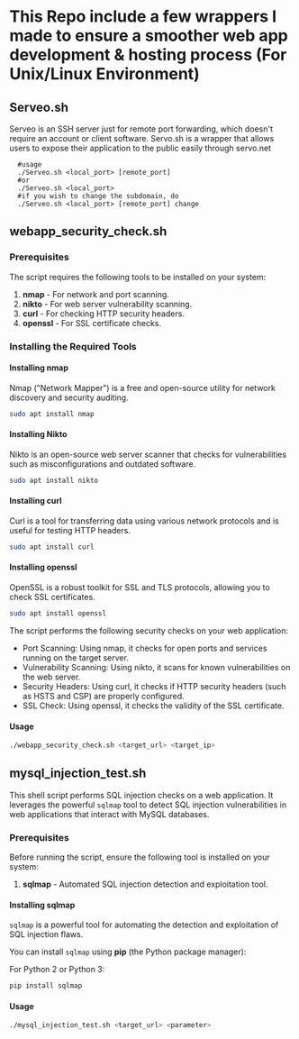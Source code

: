 # This Repo include a few wrappers I made to ensure a smoother web app development & hosting process (For Unix/Linux Environment)

## Serveo.sh
Serveo is an SSH server just for remote port forwarding, which doesn't require an account or client software. Servo.sh is a wrapper that allows users to expose their application to the public easily through servo.net
```
  #usage
  ./Serveo.sh <local_port> [remote_port]
  #or
  ./Serveo.sh <local_port>
  #if you wish to change the subdomain, do
  ./Serveo.sh <local_port> [remote_port] change
```
## webapp_security_check.sh
### Prerequisites
The script requires the following tools to be installed on your system:

1. **nmap** - For network and port scanning.
2. **nikto** - For web server vulnerability scanning.
3. **curl** - For checking HTTP security headers.
4. **openssl** - For SSL certificate checks.

### Installing the Required Tools

#### Installing nmap
Nmap ("Network Mapper") is a free and open-source utility for network discovery and security auditing.

```bash
sudo apt install nmap
```
#### Installing Nikto
Nikto is an open-source web server scanner that checks for vulnerabilities such as misconfigurations and outdated software.

```bash
sudo apt install nikto
```
#### Installing curl
Curl is a tool for transferring data using various network protocols and is useful for testing HTTP headers.

```Bash
sudo apt install curl
```
#### Installing openssl
OpenSSL is a robust toolkit for SSL and TLS protocols, allowing you to check SSL certificates.

```bash
sudo apt install openssl
```
The script performs the following security checks on your web application:
- Port Scanning: Using nmap, it checks for open ports and services running on the target server.
- Vulnerability Scanning: Using nikto, it scans for known vulnerabilities on the web server.
- Security Headers: Using curl, it checks if HTTP security headers (such as HSTS and CSP) are properly configured.
- SSL Check: Using openssl, it checks the validity of the SSL certificate.

#### Usage
```Bash
./webapp_security_check.sh <target_url> <target_ip>
```

## mysql_injection_test.sh

This shell script performs SQL injection checks on a web application. It leverages the powerful `sqlmap` tool to detect SQL injection vulnerabilities in web applications that interact with MySQL databases.

### Prerequisites

Before running the script, ensure the following tool is installed on your system:

1. **sqlmap** - Automated SQL injection detection and exploitation tool.

#### Installing sqlmap

`sqlmap` is a powerful tool for automating the detection and exploitation of SQL injection flaws.

You can install `sqlmap` using **pip** (the Python package manager):

For Python 2 or Python 3:
```bash
pip install sqlmap
```

#### Usage
```bash
./mysql_injection_test.sh <target_url> <parameter>
```
